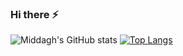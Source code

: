 ### Hi there ⚡
![Middagh's GitHub stats](https://github-readme-stats.vercel.app/api?username=Middagh&show_icons=true&theme=tokyonight)
[![Top Langs](https://github-readme-stats.vercel.app/api/top-langs/?username=Middagh&show_icons=true&theme=tokyonight )](https://github.com/Middagh/github-readme-stats)
